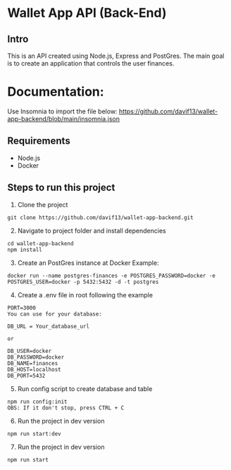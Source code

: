 # Wallet App API (Back-End)

## Intro

This is an API created using Node.js, Express and PostGres.
The main goal is to create an application that controls the user finances.

# Documentation:

Use Insomnia to import the file below:
https://github.com/davif13/wallet-app-backend/blob/main/insomnia.json

## Requirements

- Node.js
- Docker

## Steps to run this project

1. Clone the project

```
git clone https://github.com/davif13/wallet-app-backend.git
```

2. Navigate to project folder and install dependencies

```
cd wallet-app-backend
npm install
```

3. Create an PostGres instance at Docker
   Example:

```
docker run --name postgres-finances -e POSTGRES_PASSWORD=docker -e POSTGRES_USER=docker -p 5432:5432 -d -t postgres
```

4. Create a .env file in root following the example

```
PORT=3000
You can use for your database:

DB_URL = Your_database_url

or

DB_USER=docker
DB_PASSWORD=docker
DB_NAME=finances
DB_HOST=localhost
DB_PORT=5432
```

5. Run config script to create database and table

```
npm run config:init
OBS: If it don't stop, press CTRL + C
```

6. Run the project in dev version

```
npm run start:dev
```

7. Run the project in dev version

```
npm run start
```

